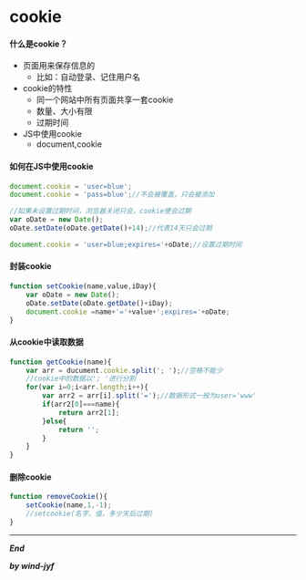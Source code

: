 # cookie

#### 什么是cookie？

* 页面用来保存信息的
  * 比如：自动登录、记住用户名
* cookie的特性
  * 同一个网站中所有页面共享一套cookie
  * 数量、大小有限
  * 过期时间
* JS中使用cookie
  * document,cookie

#### 如何在JS中使用cookie

```javascript
document.cookie = 'user=blue';
document.cookie = 'pass=blue';//不会被覆盖，只会被添加

//如果未设置过期时间，浏览器关闭只会，cookie便会过期
var oDate = new Date();
oDate.setDate(oDate.getDate()+14);//代表14天只会过期

document.cookie = 'user=blue;expires='+oDate;//设置过期时间
```

#### 封装cookie

```javascript
function setCookie(name,value,iDay){
	var oDate = new Date();
	oDate.setDate(oDate.getDate()+iDay);
    document.cookie =name+'='+value+';expires='+oDate;
}
```

#### 从cookie中读取数据

```javascript
function getCookie(name){
	var arr = ducument.cookie.split('; ');//空格不能少
    //cookie中的数据以'; '进行分割
    for(var i=0;i<arr.length;i++){
        var arr2 = arr[i].split('=');//数据形式一般为user='www'
        if(arr2[0]===name){
            return arr2[1];
        }else{
            return '';
        }
    }
}
```



#### 删除cookie

```javascript
function removeCookie(){
    setCookie(name,1,-1);
    //setcookie(名字，值，多少天后过期)
}
```

***

***End***

***by wind-jyf***


